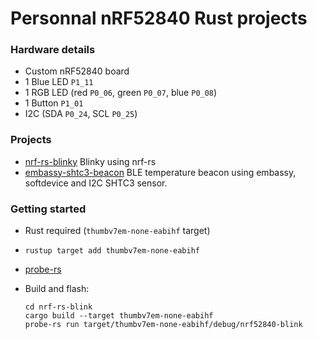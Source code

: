 # Personnal nRF52840 Rust projects

### Hardware details
- Custom nRF52840 board
- 1 Blue LED `P1_11`
- 1 RGB LED (red `P0_06`, green `P0_07`, blue `P0_08`)
- 1 Button `P1_01`
- I2C (SDA `P0_24`, SCL `P0_25`)

### Projects

- [nrf-rs-blinky](./nrf-rs-blinky/) Blinky using nrf-rs
- [embassy-shtc3-beacon](./embassy-shtc3-beacon/) BLE temperature beacon using embassy, softdevice and I2C SHTC3 sensor.

### Getting started
- Rust required (`thumbv7em-none-eabihf` target)

- `rustup target add thumbv7em-none-eabihf`

- [probe-rs](https://probe.rs/docs/getting-started/installation/)

- Build and flash:
  ```
  cd nrf-rs-blink
  cargo build --target thumbv7em-none-eabihf
  probe-rs run target/thumbv7em-none-eabihf/debug/nrf52840-blink
  ```